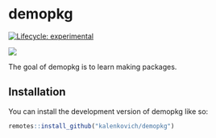 
<!-- README.md is generated from README.Rmd. Please edit that file -->

# demopkg

<!-- badges: start -->

[![Lifecycle:
experimental](https://img.shields.io/badge/lifecycle-experimental-orange.svg)](https://lifecycle.r-lib.org/articles/stages.html#experimental)

[![](https://img.shields.io/badge/doi-10.1098/rspb.2004.2824-firebrick.svg)](https://doi.org/10.1098/rspb.2004.2824)
<!-- badges: end -->

The goal of demopkg is to learn making packages.

## Installation

You can install the development version of demopkg like so:

``` r
remotes::install_github("kalenkovich/demopkg")
```
